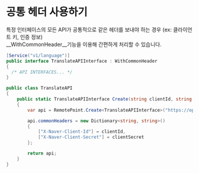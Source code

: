 공통 헤더 사용하기
=====

특정 인터페이스의 모든 API가 공통적으로 같은 헤더를 보내야 하는 경우 (ex: 클라이언트 키, 인증 정보)<br>
__WithCommonHeader__기능을 이용해 간편하게 처리할 수 있습니다.

```cs
[Service("v1/language")]
public interface TranslateAPIInterface : WithCommonHeader
{
  /* API INTERFACES... */
}
```

```cs
public class TranslateAPI
{
    public static TranslateAPIInterface Create(string clientId, string clientSecret)
    {
        var api = RemotePoint.Create<TranslateAPIInterface>("https://openapi.naver.com");

        api.commonHeaders = new Dictionary<string, string>()
        {
            ["X-Naver-Client-Id"] = clientId,
            ["X-Naver-Client-Secret"] = clientSecret
        };

        return api;
    }
}
```
